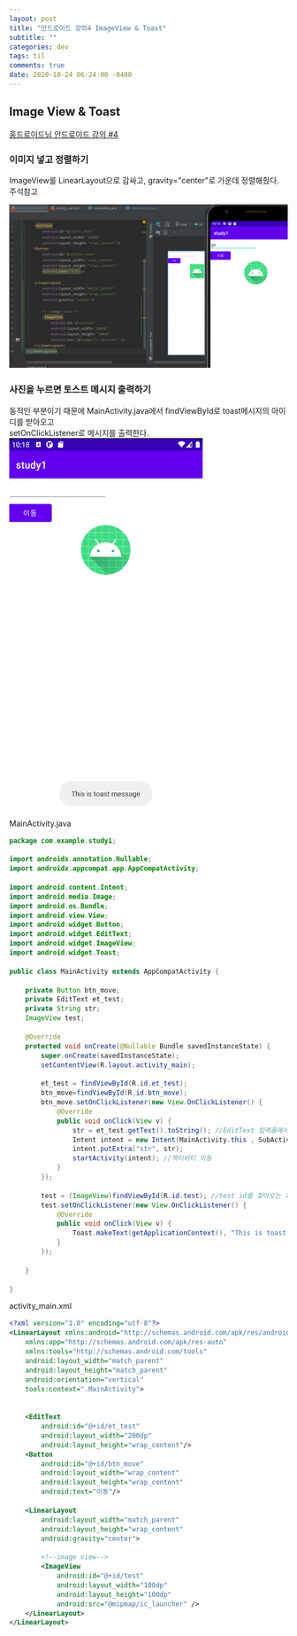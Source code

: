 ```yaml
---
layout: post
title: "안드로이드 강의4 ImageView & Toast"
subtitle: ""
categories: dev
tags: til
comments: true
date: 2020-10-24 06:24:00 -0400
---
```


## Image View & Toast 
[홍드로이드님 안드로이드 강의 #4](https://youtu.be/fRDy13p8L78)     

### 이미지 넣고 정렬하기        
ImageView를 LinearLayout으로 감싸고, gravity="center"로 가운데 정렬해줬다. 주석참고         

<img src ="/assets/img/posts/Cap 2020-10-24 07-15-41-193.jpg">  

### 사진을 누르면 토스트 메시지 출력하기    
동적인 부분이기 때문에 MainActivity.java에서 
findViewById로 toast메시지의 아이디를 받아오고  
setOnClickListener로 메시지를 출력한다.     
<img src ="/assets/img/posts/Cap 2020-10-24 07-18-18-775.jpg">  


MainActivity.java   
```java
package com.example.study1;

import androidx.annotation.Nullable;
import androidx.appcompat.app.AppCompatActivity;

import android.content.Intent;
import android.media.Image;
import android.os.Bundle;
import android.view.View;
import android.widget.Button;
import android.widget.EditText;
import android.widget.ImageView;
import android.widget.Toast;

public class MainActivity extends AppCompatActivity {

    private Button btn_move;
    private EditText et_test;
    private String str;
    ImageView test;

    @Override
    protected void onCreate(@Nullable Bundle savedInstanceState) {
        super.onCreate(savedInstanceState);
        setContentView(R.layout.activity_main);

        et_test = findViewById(R.id.et_test);
        btn_move=findViewById(R.id.btn_move);
        btn_move.setOnClickListener(new View.OnClickListener() {
            @Override
            public void onClick(View v) {
                str = et_test.getText().toString(); //EditText 입력폼에서 받아온 텍스트가 Sub화면에 출력됨
                Intent intent = new Intent(MainActivity.this , SubActivity.class ); //첫번째 인자는 현재 액티비티, 두번째는 이동하고 싶은 액티비티
                intent.putExtra("str", str);
                startActivity(intent); //액티비티 이동
            }
        });

        test = (ImageView)findViewById(R.id.test); //test id를 찾아오는 과정
        test.setOnClickListener(new View.OnClickListener() {
            @Override
            public void onClick(View v) {
                Toast.makeText(getApplicationContext(), "This is toast message", Toast.LENGTH_SHORT).show();
            }
        });

    }

}
```

activity_main.xml   

```xml
<?xml version="1.0" encoding="utf-8"?>
<LinearLayout xmlns:android="http://schemas.android.com/apk/res/android"
    xmlns:app="http://schemas.android.com/apk/res-auto"
    xmlns:tools="http://schemas.android.com/tools"
    android:layout_width="match_parent"
    android:layout_height="match_parent"
    android:orientation="vertical"
    tools:context=".MainActivity">


    <EditText
        android:id="@+id/et_test"
        android:layout_width="200dp"
        android:layout_height="wrap_content"/>
    <Button
        android:id="@+id/btn_move"
        android:layout_width="wrap_content"
        android:layout_height="wrap_content"
        android:text="이동"/>

    <LinearLayout
        android:layout_width="match_parent"
        android:layout_height="wrap_content"
        android:gravity="center">

        <!--image view-->
        <ImageView
            android:id="@+id/test"
            android:layout_width="100dp"
            android:layout_height="100dp"
            android:src="@mipmap/ic_launcher" />
    </LinearLayout>
</LinearLayout>
```
